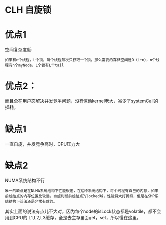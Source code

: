 # CLH 自旋锁

# 优点1
空间复杂度低: 
```
如果有n个线程，L个锁，每个线程每次只获取一个锁，那么需要的存储空间是O（L+n），n个线程有n个myNode，L个锁有L个tail
```
# 优点2：
而且全在用户态解决并发竞争问题，没有惊动kernel老大，减少了systemCall的损耗。


# 缺点1
一直自旋，并发竞争高时，CPU压力大

# 缺点2
NUMA系统结构不行
```
唯一的缺点是在NUMA系统结构下性能很差，在这种系统结构下，每个线程有自己的内存，如果前趋结点的内存位置比较远，自旋判断前趋结点的locked域，性能将大打折扣，但是在SMP系统结构下该法还是非常有效的。
```
其实上面的说法有点儿不大对，因为每个node的isLock状态都是volatile，都不会用到CPU的 L1,L2,L3缓存，全是去主存里面get，set，所以慢在这里。
